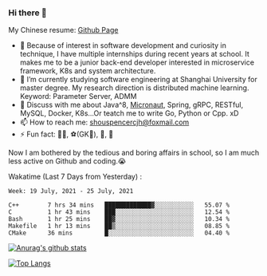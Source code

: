 ### Hi there 👋

My Chinese resume: [Github Page](https://spencercjh.github.io/resume/)

- 🔭 Because of interest in software development and curiosity in technique, I have multiple internships during recent years at school. It makes me to be a junior back-end developer interested in microservice framework, K8s and system architecture.
- 🌱 I’m currently studying software engineering at Shanghai University for master degree. My research direction is distributed machine learning. Keyword: Parameter Server, ADMM
- 💬 Discuss with me about Java^8, [Micronaut](http://micronaut.io/), Spring, gRPC, RESTful, MySQL, Docker, K8s...Or teatch me to write Go, Python or Cpp. xD
- 📫 How to reach me: shouspencercjh@foxmail.com
- ⚡ Fun fact: 🚴‍♂️, ⚽(GK🥅), 🏓, 🏸

Now I am bothered by the tedious and boring affairs in school, so I am much less active on Github and coding.😭

Wakatime (Last 7 Days from Yesterday) :

<!--START_SECTION:waka-->
```text
Week: 19 July, 2021 - 25 July, 2021

C++        7 hrs 34 mins   █████████████▓░░░░░░░░░░░   55.07 % 
C          1 hr 43 mins    ███░░░░░░░░░░░░░░░░░░░░░░   12.54 % 
Bash       1 hr 25 mins    ██▓░░░░░░░░░░░░░░░░░░░░░░   10.34 % 
Makefile   1 hr 13 mins    ██▒░░░░░░░░░░░░░░░░░░░░░░   08.85 % 
CMake      36 mins         █░░░░░░░░░░░░░░░░░░░░░░░░   04.40 % 
```
<!--END_SECTION:waka-->

[![Anurag's github stats](https://github-readme-stats.vercel.app/api?username=spencercjh&theme=tokyonight&show_icons=true)](https://github.com/anuraghazra/github-readme-stats)

[![Top Langs](https://github-readme-stats.vercel.app/api/top-langs/?username=spencercjh&layout=compact&theme=tokyonight)](https://github.com/anuraghazra/github-readme-stats)
